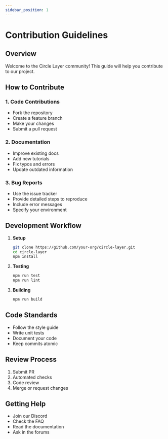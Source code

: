 ```yaml
---
sidebar_position: 1
---
```


# Contribution Guidelines

## Overview

Welcome to the Circle Layer community! This guide will help you contribute to our project.

## How to Contribute

### 1. Code Contributions
- Fork the repository
- Create a feature branch
- Make your changes
- Submit a pull request

### 2. Documentation
- Improve existing docs
- Add new tutorials
- Fix typos and errors
- Update outdated information

### 3. Bug Reports
- Use the issue tracker
- Provide detailed steps to reproduce
- Include error messages
- Specify your environment

## Development Workflow

1. **Setup**
   ```bash
   git clone https://github.com/your-org/circle-layer.git
   cd circle-layer
   npm install

2. **Testing**
   ```bash
   npm run test
   npm run lint

3. **Building**
   ```bash
   npm run build

## Code Standards

- Follow the style guide
- Write unit tests
- Document your code
- Keep commits atomic

## Review Process

1. Submit PR
2. Automated checks
3. Code review
4. Merge or request changes

## Getting Help

- Join our Discord
- Check the FAQ
- Read the documentation
- Ask in the forums